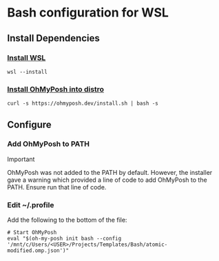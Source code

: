 # Bash configuration for WSL

## Install Dependencies

### [Install WSL](https://learn.microsoft.com/en-us/windows/wsl/install)
`wsl --install`

### [Install OhMyPosh into distro](https://ohmyposh.dev/docs/installation/linux)

`curl -s https://ohmyposh.dev/install.sh | bash -s`

## Configure

### Add OhMyPosh to PATH
> [!IMPORTANT]  
> OhMyPosh was not added to the PATH by default. However, the installer gave a warning which provided a line of code to add OhMyPosh to the PATH. Ensure run that line of code. 

### Edit ~/.profile 

Add the following to the bottom of the file: 
```
# Start OhMyPosh
eval "$(oh-my-posh init bash --config '/mnt/c/Users/<USER>/Projects/Templates/Bash/atomic-modified.omp.json')"
```